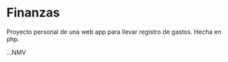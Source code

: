 # Finanzas
Proyecto personal de una web app para llevar registro de gastos. Hecha en php. 




...NMV
